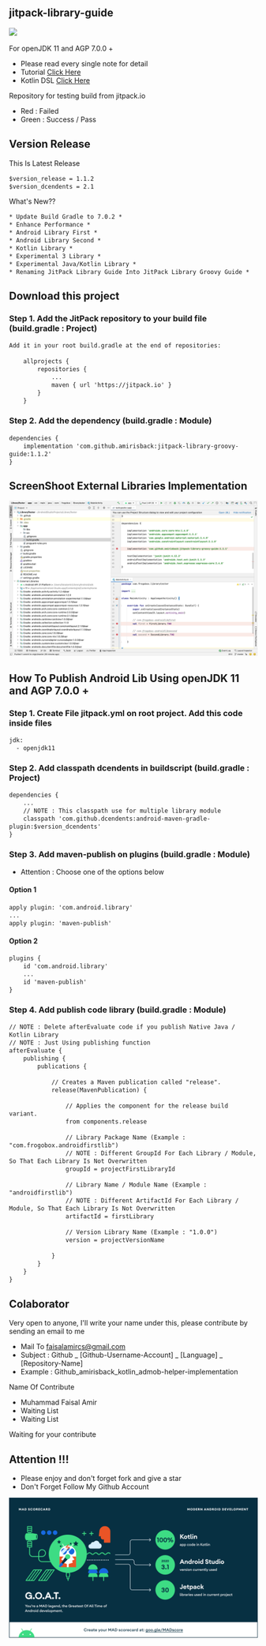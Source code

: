 ## jitpack-library-guide
[![](https://jitpack.io/v/amirisback/jitpack-library-groovy-guide.svg?style=flat-square)](https://jitpack.io/#amirisback/jitpack-library-guide) <br>

For openJDK 11 and AGP 7.0.0 +
- Please read every single note for detail
- Tutorial [Click Here](https://github.com/amirisback/jitpack-library-groovy-guide#how-to-publish-android-lib-using-openjdk-11-and-agp-700-)
- Kotlin DSL [Click Here](https://github.com/amirisback/jitpack-library-kotlin-dsl-guide)

Repository for testing build from jitpack.io
- Red : Failed
- Green : Success / Pass

## Version Release
This Is Latest Release

    $version_release = 1.1.2
    $version_dcendents = 2.1

What's New??

    * Update Build Gradle to 7.0.2 *
    * Enhance Performance *
    * Android Library First *
    * Android Library Second *
    * Kotlin Library *
    * Experimental 3 Library *
    * Experimental Java/Kotlin Library *
    * Renaming JitPack Library Guide Into JitPack Library Groovy Guide *

## Download this project

### Step 1. Add the JitPack repository to your build file (build.gradle : Project)

    Add it in your root build.gradle at the end of repositories:

    	allprojects {
    		repositories {
    			...
    			maven { url 'https://jitpack.io' }
    		}
    	}

### Step 2. Add the dependency (build.gradle : Module)

    dependencies {
        implementation 'com.github.amirisback:jitpack-library-groovy-guide:1.1.2'
    }

## ScreenShoot External Libraries Implementation

![ScreenShoot Apps](docs/image/result.png?raw=true)

## How To Publish Android Lib Using openJDK 11 and AGP 7.0.0 +

### Step 1. Create File jitpack.yml on root project. Add this code inside files

    jdk:
      - openjdk11

### Step 2. Add classpath dcendents in buildscript (build.gradle : Project)

    dependencies {
        ...
        // NOTE : This classpath use for multiple library module
        classpath 'com.github.dcendents:android-maven-gradle-plugin:$version_dcendents'
    }

### Step 3. Add maven-publish on plugins (build.gradle : Module)
- Attention : Choose one of the options below

#### Option 1

    apply plugin: 'com.android.library'
    ...
    apply plugin: 'maven-publish'

#### Option 2

    plugins {
        id 'com.android.library'
        ...
        id 'maven-publish'
    }

### Step 4. Add publish code library (build.gradle : Module)

    // NOTE : Delete afterEvaluate code if you publish Native Java / Kotlin Library
    // NOTE : Just Using publishing function
    afterEvaluate {
        publishing {
            publications {

                // Creates a Maven publication called "release".
                release(MavenPublication) {

                    // Applies the component for the release build variant.
                    from components.release

                    // Library Package Name (Example : "com.frogobox.androidfirstlib")
                    // NOTE : Different GroupId For Each Library / Module, So That Each Library Is Not Overwritten
                    groupId = projectFirstLibraryId

                    // Library Name / Module Name (Example : "androidfirstlib")
                    // NOTE : Different ArtifactId For Each Library / Module, So That Each Library Is Not Overwritten
                    artifactId = firstLibrary

                    // Version Library Name (Example : "1.0.0")
                    version = projectVersionName

                }
            }
        }
    }


## Colaborator
Very open to anyone, I'll write your name under this, please contribute by sending an email to me

- Mail To faisalamircs@gmail.com
- Subject : Github _ [Github-Username-Account] _ [Language] _ [Repository-Name]
- Example : Github_amirisback_kotlin_admob-helper-implementation

Name Of Contribute
- Muhammad Faisal Amir
- Waiting List
- Waiting List

Waiting for your contribute

## Attention !!!
- Please enjoy and don't forget fork and give a star
- Don't Forget Follow My Github Account

![ScreenShoot Apps](docs/image/mad_score.png?raw=true)
